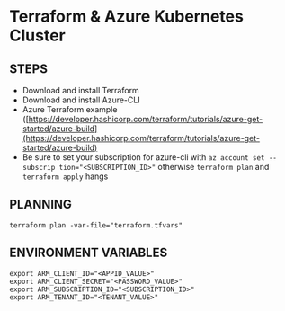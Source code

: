 # Terraform & Azure Kubernetes Cluster

## STEPS

- Download and install Terraform
- Download and install Azure-CLI
- Azure Terraform example ([https://developer.hashicorp.com/terraform/tutorials/azure-get-started/azure-build](https://developer.hashicorp.com/terraform/tutorials/azure-get-started/azure-build)
- Be sure to set your subscription for azure-cli with `az account set --subscrip
tion="<SUBSCRIPTION_ID>"` otherwise `terraform plan` and `terraform apply` hangs

## PLANNING

```
terraform plan -var-file="terraform.tfvars"
```

## ENVIRONMENT VARIABLES

```
export ARM_CLIENT_ID="<APPID_VALUE>"
export ARM_CLIENT_SECRET="<PASSWORD_VALUE>"
export ARM_SUBSCRIPTION_ID="<SUBSCRIPTION_ID>"
export ARM_TENANT_ID="<TENANT_VALUE>"
```
